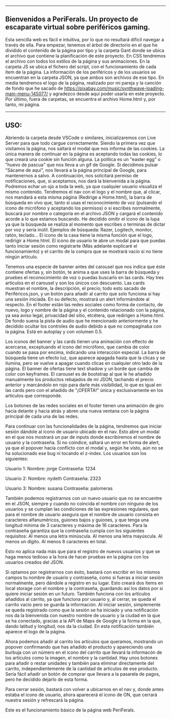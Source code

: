 ------------------------------------------------------------------------------------------------------------------------------------------------------------------------------------------------------------------------------------------------------------------------------------------------
Bienvenidos a PeriFerals. Un proyecto de escaparate virtual sobre periféricos gaming.
------------------------------------------------------------------------------------------------------------------------------------------------------------------------------------------------------------------------------------------------------------------------------------------------


Esta sencilla web es fácil e intuitiva, por lo que no resultará difícil navegar a través de ella.
Para empezar, tenemos el árbol de directorio en el que he dividido el contenido de la página por tipo y la carpeta Gant donde se ubica el archivo que contiene la planificación de este proyecto.
En CSS tendremos el archivo con todos los estilos de la página y sus animaciones.
En la carpeta JS se ubica el fichero del script, con el funcionamiento de cada ítem de la página.
La información de los periféricos y de los usuarios se encuentran en la carpeta JSON, ya que ambos son archivos de ese tipo.
En media tendremos el logo de la página, realizado por mi pareja y la canción de fondo que he sacado de https://pixabay.com/music/synthwave-loading-main-menu-145077/ y agradezco desde aquí poder usarla en este proyecto.
Por último, fuera de carpetas, se encuentra el archivo Home.html y, por tanto, mi página.

------------------------------------------------------------------------------------------------------------------------------------------------------------------------------------------------------------------------------------------------------------------------------------------------
USO:
------------------------------------------------------------------------------------------------------------------------------------------------------------------------------------------------------------------------------------------------------------------------------------------------

Abriendo la carpeta desde VSCode o similares, inicializaremos con Live Server para que todo cargue correctamente. Siendo la primera vez que visitamos la página, nos saltará el modal que nos informa de las cookies. La única manera de continuar en la página es aceptando todas las cookies,
lo que creará una cookie sin función alguna. La política es un "easter egg" o "huevo de pascua" que nos lleva a un gif de Google. Si decidimos pulsar "Sácame de aquí", nos llevará a la página principal de Google, para mantenernos a salvo.
A continuación, nos solicitará permiso de notificaciones, que, si aceptamos, nos dará la bienvenida a la página.
Podremos echar un ojo a toda la web, ya que cualquier usuario visualiza el mismo contenido. Tendremos el nav con el logo y el nombre que, al clicar, nos mandará a esta misma página (Redirige a Home.html), la barra de búsqueda en vivo que, tanto si usas el reconocimiento de voz
(pulsando el icono de micrófono y aceptando los permisos) o si escribes normalmente, buscará por nombre o categoría en el archivo JSON y cargará el contenido acorde a lo que estamos buscando. He decidido omitir el icono de la lupa ya que la búsqueda se realiza al momento que escribes o terminas de dictar por voz y sería inútil.
Ejemplos de búsqueda: Razer, Logitech, monitor, ratón, teclado...
El icono de la casa tiene la misma función que el logo, redirigir a Home.html. El icono de usuario te abre un modal para que puedas tanto iniciar sesión como registrarte (Más adelante explicaré el funcionamiento) y el carrito de la compra que se mostrará vacío si no tiene ningún artículo.

Tenemos una especie de banner antes del carousel que nos indica que éste contiene ofertas y, sin botón, te anima a que uses la barra de búsqueda y pruebes el reconocimiento de voz o puedas buscarlo en las cards. Hay tres artículos en el carousel y son los únicos con descuento.
Las cards muestran el nombre, la descripción, el precio; todo esto sacado de Periféricos.json, y un botón para añadir al carrito que solo funciona si hay una sesión iniciada. En su defecto, mostrará un alert informándote al respecto.
En el footer están las redes sociales como forma de contacto, de nuevo, logo y nombre de la página y el contenido relacionado con la página, ya sea aviso legal, privacidad del sitio, etcétera, que redirigen a Home.html.
De fondo suena la pista de audio que he mencionado anteriormente y he decidido ocultar los controles de audio debido a que no compaginaba con la página. Está en autoplay y con volumen 0.5.

Los iconos del banner y las cards tienen una animación con eftecto de acercarse, exceptuando el icono del micrófono, que cambia de color cuando se pasa por encima, indicando una interacción especial.
La barra de búsqueda tiene un efecto luz, que aparece apagada hasta que la clicas y se ilumina, pero se vuelve a apagar cuando clicas en cualquier otro lado de la página.
El banner de ofertas tiene text shadow y un borde que cambia de color con keyframes.
El carousel es de bootstrap al que le he añadido manualmente los productos rebajados de mi JSON, tachando el precio anterior y marcándolo en rojo para darle más visibilidad, lo que es igual en las cards pero con el añadido de "¡OFERTA!" única y exclusivamente en los artículos que corresponde.

Los botones de las redes sociales en el footer tienen una animación de giro hacia delante y hacia atrás y abren una nueva ventana con la página principal de cada una de las redes.

Para continuar con las funcionalidades de la página, tendremos que iniciar sesión dándole al icono de usuario ubicado en el nav. Esto abre un modal en el que nos mostrará un par de inputs donde escribiremos el nombre de usuario y la contraseña. Si no coindice, saltará un error en forma
de alert, ya que el popover hacía conflicto con el modal y, según he visto, aún no se ha solucionado ese bug ni tocando el z-index.
Los usuarios son los siguientes:

Usuario 1:
Nombre: jorge
Contraseña: 1234

Usuario 2:
Nombre: nydeth
Contraseña: 2323

Usuario 3:
Nombre: susana
Contraseña: palomeras

También podemos registrarnos con un nuevo usuario que no se encuentre en el JSON, siempre y cuando no coincida el nombre con ninguno de los usuarios y se cumplan las condiciones de las expresiones regulares, que para el nombre de usuario asegura que el nombre de usuario consista en
caracteres alfanuméricos, guiones bajos y guiones, y que tenga una longitud mínima de 3 caracteres y máxima de 16 caracteres. Para la contraseña garantiza que la contraseña cumpla con los siguientes requisitos:
Al menos una letra minúscula.
Al menos una letra mayúscula.
Al menos un dígito.
Al menos 8 caracteres en total.

Esto no aplica nada más que para el registro de nuevos usuarios y que se haga menos tedioso a la hora de hacer pruebas en la página con los usuarios creados del JSON.

Si optamos por registrarnos con éxito, bastará con escribir en los mismos campos tu nombre de usuario y contraseña, como si fueras a iniciar sesión normalmente, pero dándole a registro en su lugar. Esto creará dos ítems en local storage con el nombre y la contraseña, guardando así los datos
por si quiere iniciar sesión en un futuro. También funciona con los artículos añadidos al carrito, ya que funciona por usuario y, al cerrar, se queda el carrito vacío pero se guarda la información. Al iniciar sesión, simplemente se queda registrado como que la sesión se ha iniciado y una 
notificación nos da la bienvenida con nuestro nombre de usuario y la ciudad en la que se ha conectado, gracias a la API de Maps de Google y la forma en la que, dando latitud y longitud, nos da la ciudad. En esta notificación también aparece el logo de la página.

Ahora podemos añadir al carrito los artículos que queramos, mostrando un popover confirmando que has añadido el producto y apareciendo una burbuja con un número en el icono del carrito que llevará la informacón de los artículos como la imagen, el nombre y la cantidad. Hay unos botones para añadir o restar unidades y también para eliminar directamente del carrito,
independientemente de la cantidad de artículos de ese producto. Sería fácil añadir un botón de comprar que llevara a la pasarela de pagos, pero he decidido dejarlo de esta forma.

Para cerrar sesión, bastará con volver a ubicarnos en el nav y, donde antes estaba el icono de usuario, ahora aparecerá el icono de ON, que cerrará nuestra sesión y refrescará la página.

Este es el funcionamiento básico de la página web PeriFerals.
